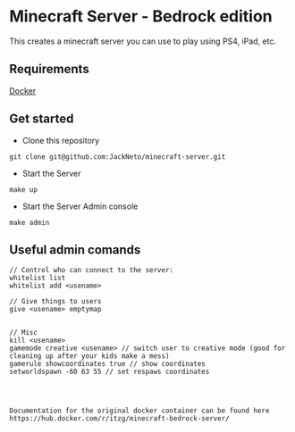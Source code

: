 # Minecraft Server - Bedrock edition

This creates a minecraft server you can use to play using PS4, iPad, etc.


## Requirements

[Docker](https://docs.docker.com/get-docker)

## Get started

* Clone this repository

`git clone git@github.com:JackNeto/minecraft-server.git`

* Start the Server

`make up`

* Start the Server Admin console

`make admin`

## Useful admin comands

```
// Control who can connect to the server:
whitelist list
whitelist add <usename>

// Give things to users
give <usename> emptymap


// Misc
kill <usename>
gamemode creative <usename> // switch user to creative mode (good for cleaning up after your kids make a mess)
gamerule showcoordinates true // show coordinates
setworldspawn -60 63 55 // set respaws coordinates




Documentation for the original docker container can be found here https://hub.docker.com/r/itzg/minecraft-bedrock-server/
